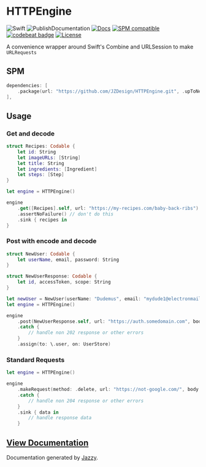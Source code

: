 # HTTPEngine
![Swift](https://github.com/JZDesign/HTTPEngine/workflows/Swift/badge.svg) ![PublishDocumentation](https://github.com/JZDesign/HTTPEngine/workflows/PublishDocumentation/badge.svg) [![Docs](https://img.shields.io/badge/Jazzy-Documentation-634fb3.svg?style=flat)](https://jzdesign.github.io/HTTPEngine/) [![SPM compatible](https://img.shields.io/badge/SPM-Compatible-e66f20.svg?style=flat)](https://github.com/apple/swift-package-manager) [![codebeat badge](https://codebeat.co/badges/839231b0-5d79-4115-af21-dacf4f38457f)](https://codebeat.co/projects/github-com-jzdesign-httpengine-master) [![License](https://img.shields.io/badge/License-MIT-335577.svg?style=flat)](https://github.com/JZDesign/HTTPEngine/blob/master/LICENSE) 


A convenience wrapper around Swift's Combine and URLSession to make `URLRequests`

## SPM
```swift
dependencies: [
    .package(url: "https://github.com/JZDesign/HTTPEngine.git", .upToNextMajor(from: "0.2.0"))
],
```


## Usage
### Get and decode
```swift
struct Recipes: Codable {
    let id: String
    let imageURLs: [String]
    let title: String
    let ingredients: [Ingredient]
    let steps: [Step]
}

let engine = HTTPEngine()

engine
    .get([Recipes].self, url: "https://my-recipes.com/baby-back-ribs")
    .assertNoFailure() // don't do this
    .sink { recipes in
}

```

### Post with encode and decode

```swift
struct NewUser: Codable {
    let userName, email, password: String
}

struct NewUserResponse: Codable {
    let id, accessToken, scope: String
}

let newUser = NewUser(userName: "Dudemus", email: "mydude1@electronmail.com", password: "This_R3@LLy_5h0uld_b3_encrypt3d")
let engine = HTTPEngine()

engine
    .post(NewUserResponse.self, url: "https://auth.somedomain.com", body: newUser, validator: { $0 == 202 })
    .catch {
        // handle non 202 response or other errors
    }
    .assign(to: \.user, on: UserStore)

```

### Standard Requests

```swift 
let engine = HTTPEngine()

engine
    .makeRequest(method: .delete, url: "https://not-google.com/", body: data, header: headers, validator: { $0 == 204 })
    .catch {
        // handle non 204 response or other errors
    }
    .sink { data in
        // handle response data
    }
```


## [View Documentation](https://jzdesign.github.io/HTTPEngine/)

Documentation generated by [Jazzy](https://github.com/realm/jazzy).
